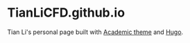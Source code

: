# TianLiCFD.github.io

Tian Li's personal page built with [Academic theme](https://sourcethemes.com/academic/) and [Hugo](https://gohugo.io/).
